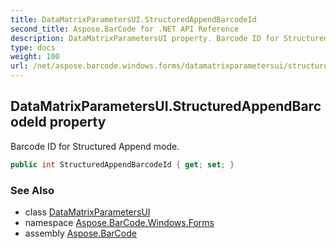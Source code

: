 ```yaml
---
title: DataMatrixParametersUI.StructuredAppendBarcodeId
second_title: Aspose.BarCode for .NET API Reference
description: DataMatrixParametersUI property. Barcode ID for Structured Append mode
type: docs
weight: 100
url: /net/aspose.barcode.windows.forms/datamatrixparametersui/structuredappendbarcodeid/
---
```

## DataMatrixParametersUI.StructuredAppendBarcodeId property

Barcode ID for Structured Append mode.

```csharp
public int StructuredAppendBarcodeId { get; set; }
```

### See Also

* class [DataMatrixParametersUI](../)
* namespace [Aspose.BarCode.Windows.Forms](../../../aspose.barcode.windows.forms/)
* assembly [Aspose.BarCode](../../../)


